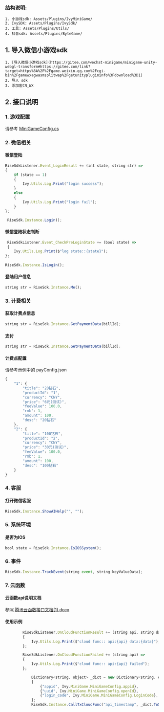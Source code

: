 ### 结构说明:
    1. 小游戏sdk: Assets/Plugins/IvyMiniGame/  
    2. IvySDK: Assets/Plugins/IvySdk/
    3. 工具: Assets/Plugins/Utils/
    4. 抖音sdk: Assets/Plugins/ByteGame/
    
## 1. 导入微信小游戏sdk
    1. [导入微信小游戏sdk](https://gitee.com/wechat-minigame/minigame-unity-webgl-transform#https://gitee.com/link?target=https%3A%2F%2Fgame.weixin.qq.com%2Fcgi-bin%2Fgamewxagwasmsplitwap%2Fgetunityplugininfo%3Fdownload%3D1)
	2. 导入 sdk
	3. 添加宏CN_WX
	
## 2. 接口说明

### 1. 游戏配置
请参考 [MiniGameConfig.cs](Docs/Assets/Plugins/IvyMiniGameAssets/config/MiniGameConfig.cs)


### 2. 微信相关
#### 微信登陆
```javascript
RiseSdkListener.Event_LoginResult += (int state, string str) =>
{
	if (state == 1)
	{
		Ivy.Utils.Log.Print("login success");
	}
	else
	{
		Ivy.Utils.Log.Print("login fail");
	}
};

 RiseSdk.Instance.Login();
```
#### 微信登陆状态判断
```javascript
 RiseSdkListener.Event_CheckPreLoginState += (bool state) =>
 {
	Ivy.Utils.Log.Print($"log state::{state}");
};
		
RiseSdk.Instance.IsLogin();
```
#### 登陆用户信息
```javascript
string str = RiseSdk.Instance.Me();
```

### 3. 计费相关
#### 获取计费点信息
```javascript
string str = RiseSdk.Instance.GetPaymentData(billId);
```
#### 支付
```javascript
string str = RiseSdk.Instance.GetPaymentData(billId);
```
#### 计费点配置
请参考示例中的 payConfig.json
```javascript
{
    "1": {
        "title": "20钻石",
        "productId": "1",
        "currency": "CNY",
        "price": "6元(测试)",
        "feeValue": 100.0,
        "rmb": 1,
        "amount": 100,
        "desc": "20钻石"
    },
    "2": {
        "title": "100钻石",
        "productId": "2",
        "currency": "CNY",
        "price": "30元(测试)",
        "feeValue": 100.0,
        "rmb": 1,
        "amount": 100,
        "desc": "100钻石"
    }
}
```

### 4. 客服
#### 打开微信客服
```javascript
RiseSdk.Instance.ShowAIHelp("", "");
```

### 5. 系统环境
#### 是否为IOS
```javascript
bool state = RiseSdk.Instance.IsIOSSystem();
```

### 6. 事件
```javascript
RiseSdk.Instance.TrackEvent(string event, string keyValueData);
```


### 7. 云函数
#### 云函数api说明文档
参照 [腾讯云函数接口文档(1).docx](docs/腾讯云函数接口文档(1).docx)

#### 使用示例
```javascript
        RiseSdkListener.OnCloudFunctionResult += (string api, string data) =>
        {
            Ivy.Utils.Log.Print($"cloud func:: api:{api} data:{data}");
        };

        RiseSdkListener.OnCloudFunctionFailed += (string api) =>
        {
            Ivy.Utils.Log.Print($"cloud func:: api:{api} failed");
        };

            Dictionary<string, object> _dict = new Dictionary<string, object>()
            {
                {"appid", Ivy.MiniGame.MiniGameConfig.appid},
                {"uuid", Ivy.MiniGame.MiniGameConfig.openId},
                {"login_code", Ivy.MiniGame.MiniGameConfig.LoginCode},
            };
            RiseSdk.Instance.CallTxCloudFunc("api_timestamp", _dict.ToString());
```
